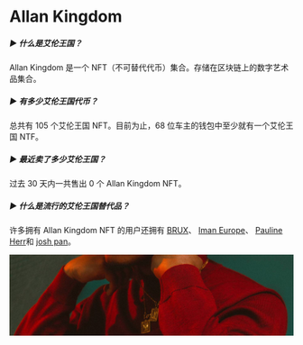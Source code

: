 # Allan Kingdom

##### ▶ 什么是艾伦王国？

Allan Kingdom 是一个 NFT（不可替代代币）集合。存储在区块链上的数字艺术品集合。

##### ▶ 有多少艾伦王国代币？

总共有 105 个艾伦王国 NFT。目前为止，68 位车主的钱包中至少就有一个艾伦王国 NTF。

##### ▶ 最近卖了多少艾伦王国？

过去 30 天内一共售出 0 个 Allan Kingdom NFT。

##### ▶ 什么是流行的艾伦王国替代品？

许多拥有 Allan Kingdom NFT 的用户还拥有 [BRUX](https://www.nft-stats.com/collection/brux)、 [Iman Europe](https://www.nft-stats.com/collection/iman-europe)、 [Pauline Herr](https://www.nft-stats.com/collection/pauline-herr)和 [josh pan](https://www.nft-stats.com/collection/josh-pan)。

![unnamed](unnamed.jpg)
